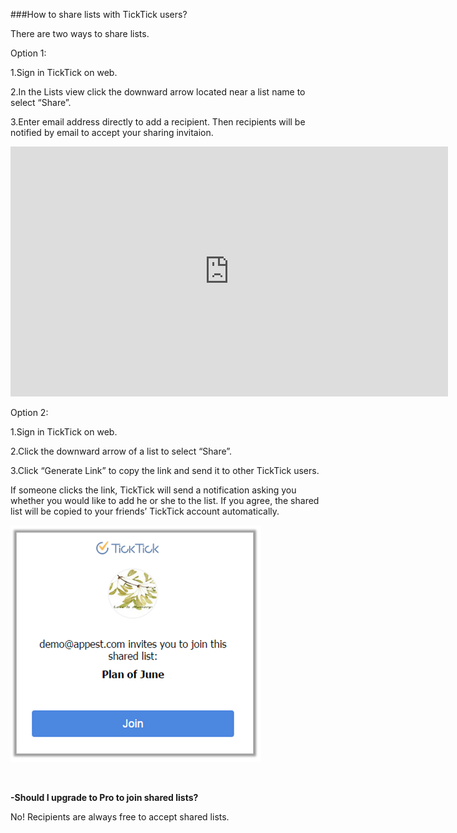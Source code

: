 ###How to share lists with TickTick users?

There are two ways to share lists.

Option 1: 

1.Sign in TickTick on web. 

2.In the Lists view click the downward arrow located near a list name to select “Share”.

3.Enter email address directly to add a recipient. Then recipients will be notified by email to accept your sharing invitaion.


<iframe width="700" height="400" src="https://www.youtube.com/embed/YuD9gS2DQyY?list=PLbWRKVi0_aTH4wo0Z2kCuMy7RHV7t9onw" frameborder="0" allowfullscreen></iframe>


<br />

Option 2:

1.Sign in TickTick on web. 

2.Click the downward arrow of a list to select “Share”.

3.Click “Generate Link” to copy the link and send it to other TickTick users. 

If someone clicks the link, TickTick will send a notification asking you whether you would like to add he or she to the list. If you agree, the shared list will be copied to your friends’ TickTick account automatically. 

![](../images/websharelink.png)


<br />

**-Should I upgrade to Pro to join shared lists?**

No! Recipients are always free to accept shared lists. 




